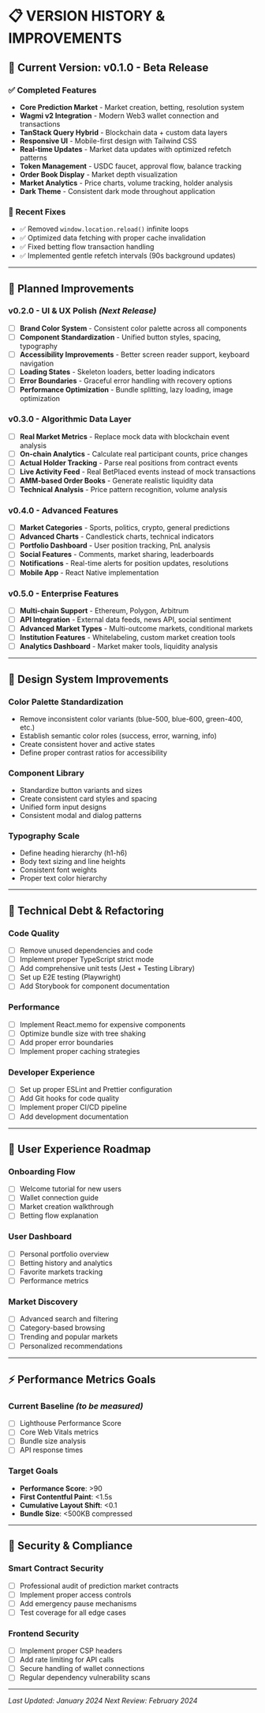 # 📋 VERSION HISTORY & IMPROVEMENTS

## 🎯 **Current Version: v0.1.0 - Beta Release**

### ✅ **Completed Features**
- **Core Prediction Market** - Market creation, betting, resolution system
- **Wagmi v2 Integration** - Modern Web3 wallet connection and transactions
- **TanStack Query Hybrid** - Blockchain data + custom data layers
- **Responsive UI** - Mobile-first design with Tailwind CSS
- **Real-time Updates** - Market data updates with optimized refetch patterns
- **Token Management** - USDC faucet, approval flow, balance tracking
- **Order Book Display** - Market depth visualization
- **Market Analytics** - Price charts, volume tracking, holder analysis
- **Dark Theme** - Consistent dark mode throughout application

### 🐛 **Recent Fixes**
- ✅ Removed `window.location.reload()` infinite loops
- ✅ Optimized data fetching with proper cache invalidation
- ✅ Fixed betting flow transaction handling
- ✅ Implemented gentle refetch intervals (90s background updates)

---

## 🚀 **Planned Improvements**

### **v0.2.0 - UI & UX Polish** *(Next Release)*
- [ ] **Brand Color System** - Consistent color palette across all components
- [ ] **Component Standardization** - Unified button styles, spacing, typography
- [ ] **Accessibility Improvements** - Better screen reader support, keyboard navigation
- [ ] **Loading States** - Skeleton loaders, better loading indicators
- [ ] **Error Boundaries** - Graceful error handling with recovery options
- [ ] **Performance Optimization** - Bundle splitting, lazy loading, image optimization

### **v0.3.0 - Algorithmic Data Layer**
- [ ] **Real Market Metrics** - Replace mock data with blockchain event analysis
- [ ] **On-chain Analytics** - Calculate real participant counts, price changes
- [ ] **Actual Holder Tracking** - Parse real positions from contract events
- [ ] **Live Activity Feed** - Real BetPlaced events instead of mock transactions
- [ ] **AMM-based Order Books** - Generate realistic liquidity data
- [ ] **Technical Analysis** - Price pattern recognition, volume analysis

### **v0.4.0 - Advanced Features**
- [ ] **Market Categories** - Sports, politics, crypto, general predictions
- [ ] **Advanced Charts** - Candlestick charts, technical indicators
- [ ] **Portfolio Dashboard** - User position tracking, PnL analysis
- [ ] **Social Features** - Comments, market sharing, leaderboards
- [ ] **Notifications** - Real-time alerts for position updates, resolutions
- [ ] **Mobile App** - React Native implementation

### **v0.5.0 - Enterprise Features**
- [ ] **Multi-chain Support** - Ethereum, Polygon, Arbitrum
- [ ] **API Integration** - External data feeds, news API, social sentiment
- [ ] **Advanced Market Types** - Multi-outcome markets, conditional markets
- [ ] **Institution Features** - Whitelabeling, custom market creation tools
- [ ] **Analytics Dashboard** - Market maker tools, liquidity analysis

---

## 🎨 **Design System Improvements**

### **Color Palette Standardization**
- Remove inconsistent color variants (blue-500, blue-600, green-400, etc.)
- Establish semantic color roles (success, error, warning, info)
- Create consistent hover and active states
- Define proper contrast ratios for accessibility

### **Component Library**
- Standardize button variants and sizes
- Create consistent card styles and spacing
- Unified form input designs
- Consistent modal and dialog patterns

### **Typography Scale**
- Define heading hierarchy (h1-h6)
- Body text sizing and line heights
- Consistent font weights
- Proper text color hierarchy

---

## 🔧 **Technical Debt & Refactoring**

### **Code Quality**
- [ ] Remove unused dependencies and code
- [ ] Implement proper TypeScript strict mode
- [ ] Add comprehensive unit tests (Jest + Testing Library)
- [ ] Set up E2E testing (Playwright)
- [ ] Add Storybook for component documentation

### **Performance**
- [ ] Implement React.memo for expensive components
- [ ] Optimize bundle size with tree shaking
- [ ] Add proper error boundaries
- [ ] Implement proper caching strategies

### **Developer Experience**
- [ ] Set up proper ESLint and Prettier configuration
- [ ] Add Git hooks for code quality
- [ ] Implement proper CI/CD pipeline
- [ ] Add development documentation

---

## 📱 **User Experience Roadmap**

### **Onboarding Flow**
- [ ] Welcome tutorial for new users
- [ ] Wallet connection guide
- [ ] Market creation walkthrough
- [ ] Betting flow explanation

### **User Dashboard**
- [ ] Personal portfolio overview
- [ ] Betting history and analytics
- [ ] Favorite markets tracking
- [ ] Performance metrics

### **Market Discovery**
- [ ] Advanced search and filtering
- [ ] Category-based browsing
- [ ] Trending and popular markets
- [ ] Personalized recommendations

---

## ⚡ **Performance Metrics Goals**

### **Current Baseline** *(to be measured)*
- [ ] Lighthouse Performance Score
- [ ] Core Web Vitals metrics
- [ ] Bundle size analysis
- [ ] API response times

### **Target Goals**
- **Performance Score**: >90
- **First Contentful Paint**: <1.5s
- **Cumulative Layout Shift**: <0.1
- **Bundle Size**: <500KB compressed

---

## 🔐 **Security & Compliance**

### **Smart Contract Security**
- [ ] Professional audit of prediction market contracts
- [ ] Implement proper access controls
- [ ] Add emergency pause mechanisms
- [ ] Test coverage for all edge cases

### **Frontend Security**
- [ ] Implement proper CSP headers
- [ ] Add rate limiting for API calls
- [ ] Secure handling of wallet connections
- [ ] Regular dependency vulnerability scans

---

*Last Updated: January 2024*
*Next Review: February 2024*
